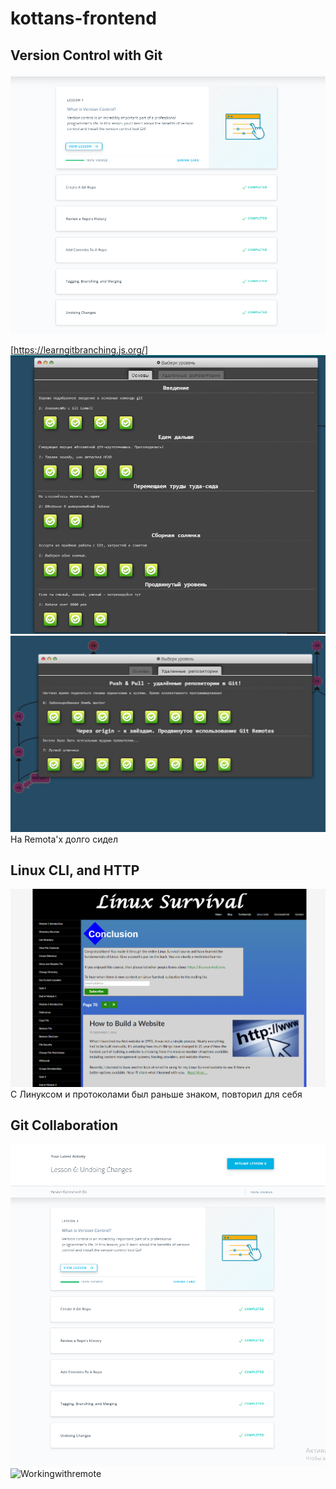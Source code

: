 # kottans-frontend
## Version Control with Git
![task 0](https://github.com/bukvarik/kottans-frontend/blob/master/task_00/task_00_00.png)

[https://learngitbranching.js.org/]
![task1](https://github.com/bukvarik/kottans-frontend/blob/master/task_00/task_00_01.png)
![task2](https://github.com/bukvarik/kottans-frontend/blob/master/task_00/task_00_02.png)
На Remota'х долго сидел

## Linux CLI, and HTTP
![task0](https://github.com/bukvarik/kottans-frontend/blob/master/task_01_task_linux_cli/task_01.png)
С Линуксом и протоколами был раньше знаком, повторил для себя

## Git Collaboration

![VersionControl](https://github.com/bukvarik/kottans-frontend/blob/master/task_02_task_git_collaboration/task_02_00.png)
![Workingwithremote](github.com/bukvarik/kottans-frontend/blob/master/task_02_task_git_collaboration/task_02_01.png)
